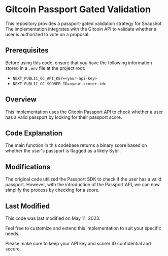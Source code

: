 # Gitcoin Passport Gated Validation

This repository provides a passport-gated validation strategy for Snapshot. The implementation integrates with the Gitcoin API to validate whether a user is authorized to vote on a proposal.

## Prerequisites

Before using this code, ensure that you have the following information stored in a `.env` file at the project root:

- `NEXT_PUBLIC_GC_API_KEY=<your-api-key>`
- `NEXT_PUBLIC_GC_SCORER_ID=<your-scorer-id>`

## Overview

This implementation uses the Gitcoin Passport API to check whether a user has a valid passport by looking for their passport score.

## Code Explanation

The main function in this codebase returns a binary score based on whether the user's passport is flagged as a likely Sybil.

## Modifications

The original code utilized the Passport SDK to check if the user has a valid passport. However, with the introduction of the Passport API, we can now simplify the process by checking for a score.

## Last Modified

This code was last modified on May 11, 2023.

Feel free to customize and extend this implementation to suit your specific needs.

Please make sure to keep your API key and scorer ID confidential and secure.


